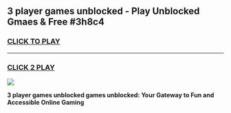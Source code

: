 
## 3 player games unblocked - Play Unblocked Gmaes & Free #3h8c4
<h3>
<a href="https://news.freeplayer.one?title=3_player_games_unblocked&ref=24F">CLICK TO PLAY</a></h3>
<hr>

<h3>
<a href="https://news.freeplayer.one?title=3_player_games_unblocked&ref=24F">CLICK 2 PLAY</a>
  
</h3>

<a href="https://news.freeplayer.one?title=3_player_games_unblocked&ref=24F/"><img src="https://clearcache.store/games.png"></a>


**3 player games unblocked games unblocked: Your Gateway to Fun and Accessible Online Gaming**
